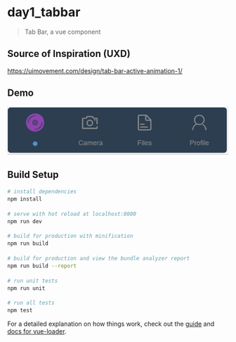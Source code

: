 # day1_tabbar

> Tab Bar, a vue component

## Source of Inspiration (UXD)

https://uimovement.com/design/tab-bar-active-animation-1/

## Demo

![image](https://github.com/SampleTape/day1_tabbar/blob/master/src/assets/demo.gif)

## Build Setup

``` bash
# install dependencies
npm install

# serve with hot reload at localhost:8080
npm run dev

# build for production with minification
npm run build

# build for production and view the bundle analyzer report
npm run build --report

# run unit tests
npm run unit

# run all tests
npm test
```

For a detailed explanation on how things work, check out the [guide](http://vuejs-templates.github.io/webpack/) and [docs for vue-loader](http://vuejs.github.io/vue-loader).

